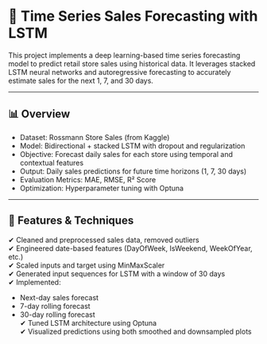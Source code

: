 # 🧠 Time Series Sales Forecasting with LSTM

This project implements a deep learning-based time series forecasting model to predict retail store sales using historical data. It leverages stacked LSTM neural networks and autoregressive forecasting to accurately estimate sales for the next 1, 7, and 30 days.

---

## 📊 Overview

- Dataset: Rossmann Store Sales (from Kaggle)
- Model: Bidirectional + stacked LSTM with dropout and regularization
- Objective: Forecast daily sales for each store using temporal and contextual features
- Output: Daily sales predictions for future time horizons (1, 7, 30 days)
- Evaluation Metrics: MAE, RMSE, R² Score
- Optimization: Hyperparameter tuning with Optuna

---

## 🔧 Features & Techniques

✔ Cleaned and preprocessed sales data, removed outliers  
✔ Engineered date-based features (DayOfWeek, IsWeekend, WeekOfYear, etc.)  
✔ Scaled inputs and target using MinMaxScaler  
✔ Generated input sequences for LSTM with a window of 30 days  
✔ Implemented:
  - Next-day sales forecast  
  - 7-day rolling forecast  
  - 30-day rolling forecast  
✔ Tuned LSTM architecture using Optuna  
✔ Visualized predictions using both smoothed and downsampled plots 
